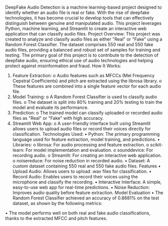 DeepFake Audio Detection is a machine learning-based project designed to identify whether an audio file is real or fake. With the rise of deepfake technologies, it has become crucial to develop tools that can effectively distinguish between genuine and manipulated audio. This project leverages Python, machine learning, and Streamlit to create an interactive web application that can classify audio files.
Project Overview:
This project was created to analyze and classify audio files as either "Real" or "Fake" using a Random Forest Classifier. The dataset comprises 550 real and 550 fake audio files, providing a balanced and robust set of samples for training and testing.
The primary goal of this project is to contribute to the detection of deepfake audio, ensuring ethical use of audio technologies and helping protect against misinformation and fraud.
How It Works:
1.	Feature Extraction:
o	Audio features such as MFCCs (Mel Frequency Cepstral Coefficients) and pitch are extracted using the librosa library.
o	These features are combined into a single feature vector for each audio file.
2.	Model Training:
o	A Random Forest Classifier is used to classify audio files.
o	The dataset is split into 80% training and 20% testing to train the model and evaluate its performance.
3.	Prediction:
o	The trained model can classify uploaded or recorded audio files as "Real" or "Fake" with high accuracy.
4.	Streamlit Web App:
o	A user-friendly interface built using Streamlit allows users to upload audio files or record their voices directly for classification.
Technologies Used:
•	Python: The primary programming language used for feature extraction, model training, and predictions.
•	Libraries:
o	librosa: For audio processing and feature extraction.
o	scikit-learn: For model implementation and evaluation.
o	sounddevice: For recording audio.
o	Streamlit: For creating an interactive web application.
o	noisereduce: For noise reduction in recorded audio.
•	Dataset: A custom dataset containing 550 real and 550 fake audio files.
Features
•	Upload Audio: Allows users to upload .wav files for classification.
•	Record Audio: Enables users to record their voices using the microphone and classify the recording.
•	Interactive Interface: A simple, easy-to-use web app for real-time predictions.
•	Noise Reduction: Improves audio quality before feature extraction.
Model Evaluation
•	The Random Forest Classifier achieved an accuracy of 0.8681% on the test dataset, as shown by the following metrics:
 
•	The model performs well on both real and fake audio classifications, thanks to the extracted MFCC and pitch features.
